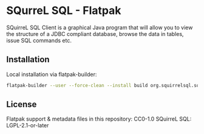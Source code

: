 # SQurreL SQL - Flatpak

SQuirreL SQL Client is a graphical Java program that will allow you to view the
structure of a JDBC compliant database, browse the data in tables, issue SQL
commands etc.

## Installation

Local installation via flatpak-builder:

```bash
flatpak-builder --user --force-clean --install build org.squirrelsql.squirrelsql.json 
```

## License

Flatpak support & metadata files in this repository: CC0-1.0
SQuirreL SQL: LGPL-2.1-or-later
